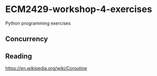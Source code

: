 # ECM2429-workshop-4-exercises
Python programming exercises

## Concurrency




## Reading

<https://en.wikipedia.org/wiki/Coroutine>

